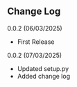## Change Log

0.0.2 (06/03/2025)
- First Release

0.0.2 (07/03/2025)
- Updated setup.py
- Added change log